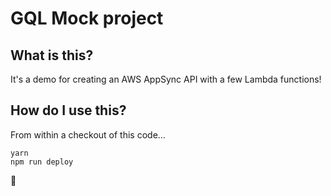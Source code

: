 # GQL Mock project

## What is this?
It's a demo for creating an AWS AppSync API with a few Lambda functions!

## How do I use this?

From within a checkout of this code...

```
yarn
npm run deploy
```

🎉
